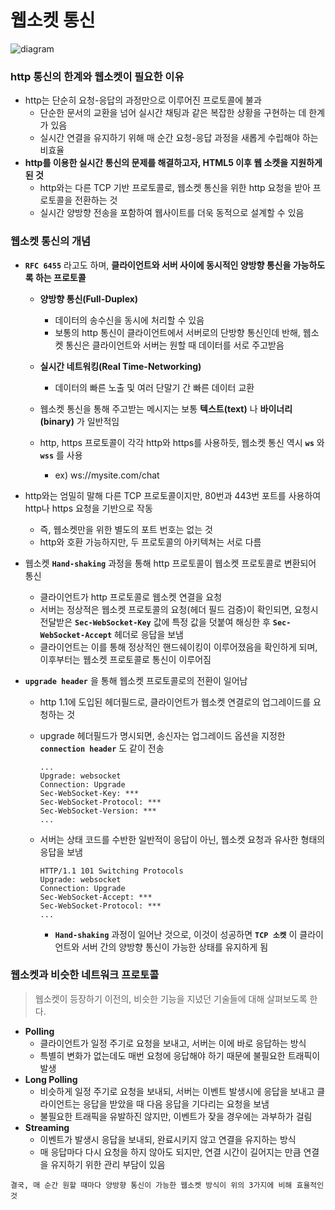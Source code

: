 # 웹소켓 통신



![diagram](https://woowacourse.github.io/tecoble/static/9c28655f35ef0319b945fc4a7c9a67ad/ad78b/2020-09-20-websocket_diagram.png)



### __http 통신의 한계와 웹소켓이 필요한 이유__

- http는 단순히 요청-응답의 과정만으로 이루어진 프로토콜에 불과
  - 단순한 문서의 교환을 넘어 실시간 채팅과 같은 복잡한 상황을 구현하는 데 한계가 있음
  - 실시간 연결을 유지하기 위해 매 순간 요청-응답 과정을 새롭게 수립해야 하는 비효율 
- __http를 이용한 실시간 통신의 문제를 해결하고자, HTML5 이후 웹 소켓을 지원하게 된 것__
  - http와는 다른 TCP 기반 프로토콜로, 웹소켓 통신을 위한 http 요청을 받아 프로토콜을 전환하는 것
  - 실시간 양방향 전송을 포함하여 웹사이트를 더욱 동적으로 설계할 수 있음



### 웹소켓 통신의 개념

- __`RFC 6455`__ 라고도 하며, __클라이언트와 서버 사이에 동시적인 양방향 통신을 가능하도록 하는 프로토콜__
  - __양방향 통신(Full-Duplex)__
    - 데이터의 송수신을 동시에 처리할 수 있음
    - 보통의 http 통신이 클라이언트에서 서버로의 단방향 통신인데 반해, 웹소켓 통신은 클라이언트와 서버는 원할 때 데이터를 서로 주고받음
    
  - __실시간 네트워킹(Real Time-Networking)__
    - 데이터의 빠른 노출 및 여러 단말기 간 빠른 데이터 교환
    
  - 웹소켓 통신을 통해 주고받는 메시지는 보통 __텍스트(text)__ 나 __바이너리(binary)__ 가 일반적임

  - http, https 프로토콜이 각각 http와 https를 사용하듯, 웹소켓 통신 역시 __`ws`__ 와 __`wss`__ 를 사용

    - ex) ws://mysite.com/chat

    

- http와는 엄밀히 말해 다른 TCP 프로토콜이지만, 80번과 443번 포트를 사용하여 http나 https 요청을 기반으로 작동
  - 즉, 웹소켓만을 위한 별도의 포트 번호는 없는 것
  - http와 호환 가능하지만, 두 프로토콜의 아키텍쳐는 서로 다름
- 웹소켓 __`Hand-shaking`__ 과정을 통해 http 프로토콜이 웹소켓 프로토콜로 변환되어 통신
  - 클라이언트가 http 프로토콜로 웹소켓 연결을 요청
  - 서버는 정상적은 웹소켓 프로토콜의 요청(헤더 필드 검증)이 확인되면, 요청시 전달받은 __`Sec-WebSocket-Key`__ 값에 특정 값을 덧붙여 해싱한 후 __`Sec-WebSocket-Accept`__ 헤더로 응답을 보냄
  - 클라이언트는 이를 통해 정상적인 핸드쉐이킹이 이루어졌음을 확인하게 되며, 이후부터는 웹소켓 프로토콜로 통신이 이루어짐



- __`upgrade header`__ 을 통해 웹소켓 프로토콜로의 전환이 일어남

  - http 1.1에 도입된 헤더필드로, 클라이언트가 웹소켓 연결로의 업그레이드를 요청하는 것

  - upgrade 헤더필드가 명시되면, 송신자는 업그레이드 옵션을 지정한 __`connection header`__ 도 같이 전송

    ```
    ...
    Upgrade: websocket
    Connection: Upgrade
    Sec-WebSocket-Key: ***
    Sec-WebSocket-Protocol: ***
    Sec-WebSocket-Version: ***
    ...
    ```
  
  - 서버는 상태 코드를 수반한 일반적이 응답이 아닌, 웹소켓 요청과 유사한 형태의 응답을 보냄
  
    ```
    HTTP/1.1 101 Switching Protocols
    Upgrade: websocket
    Connection: Upgrade
    Sec-WebSocket-Accept: ***
    Sec-WebSocket-Protocol: ***
    ...
    ```
    
    - __`Hand-shaking`__ 과정이 일어난 것으로, 이것이 성공하면 __`TCP 소켓`__ 이 클라이언트와 서버 간의 양방향 통신이 가능한 상태를 유지하게 됨



### 웹소켓과 비슷한 네트워크 프로토콜

> 웹소켓이 등장하기 이전의, 비슷한 기능을 지녔던 기술들에 대해 살펴보도록 한다.

- __Polling__
  - 클라이언트가 일정 주기로 요청을 보내고, 서버는 이에 바로 응답하는 방식
  - 특별히 변화가 없는데도 매번 요청에 응답해야 하기 때문에 불필요한 트래픽이 발생
- __Long Polling__
  - 비슷하게 일정 주기로 요청을 보내되, 서버는 이벤트 발생시에 응답을 보내고 클라이언트는 응답을 받았을 때 다음 응답을 기다리는 요청을 보냄
  - 불필요한 트래픽을 유발하진 않지만, 이벤트가 잦을 경우에는 과부하가 걸림
- __Streaming__
  - 이벤트가 발생시 응답을 보내되,  완료시키지 않고 연결을 유지하는 방식
  - 매 응답마다 다시 요청을 하지 않아도 되지만, 연결 시간이 길어지는 만큼 연결을 유지하기 위한 관리 부담이 있음

```
결국, 매 순간 원할 때마다 양방향 통신이 가능한 웹소켓 방식이 위의 3가지에 비해 효율적인 것
```

